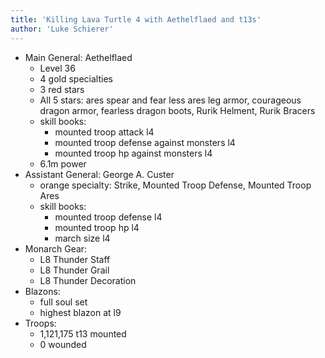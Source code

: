 ```yaml
---
title: 'Killing Lava Turtle 4 with Aethelflaed and t13s'
author: 'Luke Schierer'
---
```


- Main General: Aethelflaed
  - Level 36
  - 4 gold specialties
  - 3 red stars
  - All 5 stars: ares spear and fear less ares leg armor, courageous dragon armor, fearless dragon boots, Rurik Helment, Rurik Bracers
  - skill books:
    - mounted troop attack l4
    - mounted troop defense against monsters l4
    - mounted troop hp against monsters l4
  - 6.1m power
- Assistant General: George A. Custer
  - orange specialty: Strike, Mounted Troop Defense, Mounted Troop Ares
  - skill books:
    - mounted troop defense l4
    - mounted troop hp l4
    - march size l4
- Monarch Gear:
  - L8 Thunder Staff
  - L8 Thunder Grail
  - L8 Thunder Decoration
- Blazons:
  - full soul set
  - highest blazon at l9
- Troops:
  - 1,121,175 t13 mounted
  - 0 wounded
